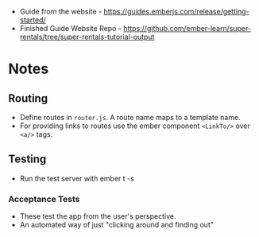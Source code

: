 - Guide from the website - https://guides.emberjs.com/release/getting-started/
- Finished Guide Website Repo - https://github.com/ember-learn/super-rentals/tree/super-rentals-tutorial-output

# Notes

## Routing
- Define routes in `router.js`. A route name maps to a template name.
- For providing links to routes use the ember component `<LinkTo/>` over `<a/>` tags.

## Testing
- Run the test server with ember t -s
### Acceptance Tests
- These test the app from the user's perspective. 
- An automated way of just "clicking around and finding out"